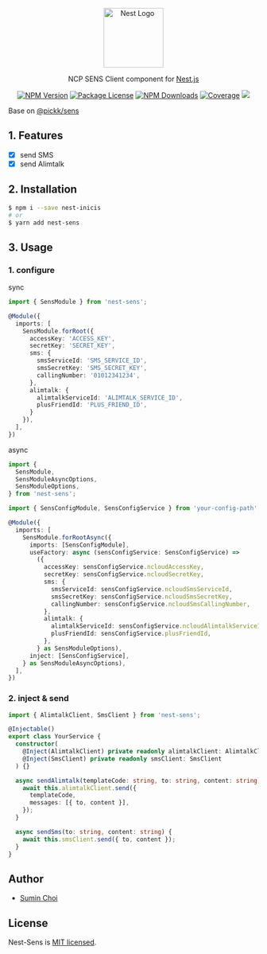 <p align="center">
  <a href="http://nestjs.com/" target="blank"><img src="https://nestjs.com/img/logo-small.svg" width="120" alt="Nest Logo" /></a>
</p>

  <p align="center">NCP SENS Client component for <a href="http://nestjs.com/" target="_blank">Nest.js</a></p>
    <p align="center">
<a href="https://www.npmjs.com/package/nest-sens" target="_blank"><img src="https://img.shields.io/npm/v/nest-sens.svg" alt="NPM Version" /></a>
<a href="https://www.npmjs.com/package/nest-sens" target="_blank"><img src="https://img.shields.io/npm/l/nest-sens.svg" alt="Package License" /></a>
<a href="https://www.npmjs.com/package/nest-sens" target="_blank"><img src="https://img.shields.io/npm/dm/nest-sens.svg" alt="NPM Downloads" /></a>
<a href="https://coveralls.io/github/DEV-MUGLES/nest-sens?branch=master" target="_blank"><img src="https://coveralls.io/repos/github/DEV-MUGLES/nest-sens/badge.svg?branch=master#9" alt="Coverage" /></a>
  <a href="https://github.com/DEV-MUGLES/nest-sens" target="_blank"><img src="https://img.shields.io/github/stars/DEV-MUGLES/nest-sens?style=social"></a>
</p>

Base on [@pickk/sens](https://github.com/DEV-MUGLES/sens)<br>

## 1. Features

- [x] send SMS
- [x] send Alimtalk

## 2. Installation

```bash
$ npm i --save nest-inicis
# or
$ yarn add nest-sens
```

## 3. Usage

### 1. configure

sync

```typescript
import { SensModule } from 'nest-sens';

@Module({
  imports: [
    SensModule.forRoot({
      accessKey: 'ACCESS_KEY',
      secretKey: 'SECRET_KEY',
      sms: {
        smsServiceId: 'SMS_SERVICE_ID',
        smsSecretKey: 'SMS_SECRET_KEY',
        callingNumber: '01012341234',
      },
      alimtalk: {
        alimtalkServiceId: 'ALIMTALK_SERVICE_ID',
        plusFriendId: 'PLUS_FRIEND_ID',
      }
    }),
  ],
})
```

async

```typescript
import {
  SensModule,
  SensModuleAsyncOptions,
  SensModuleOptions,
} from 'nest-sens';

import { SensConfigModule, SensConfigService } from 'your-config-path';

@Module({
  imports: [
    SensModule.forRootAsync({
      imports: [SensConfigModule],
      useFactory: async (sensConfigService: SensConfigService) =>
        ({
          accessKey: sensConfigService.ncloudAccessKey,
          secretKey: sensConfigService.ncloudSecretKey,
          sms: {
            smsServiceId: sensConfigService.ncloudSmsServiceId,
            smsSecretKey: sensConfigService.ncloudSmsSecretKey,
            callingNumber: sensConfigService.ncloudSmsCallingNumber,
          },
          alimtalk: {
            alimtalkServiceId: sensConfigService.ncloudAlimtalkServiceId,
            plusFriendId: sensConfigService.plusFriendId,
          },
        } as SensModuleOptions),
      inject: [SensConfigService],
    } as SensModuleAsyncOptions),
  ],
})
```

### 2. inject & send

```typescript
import { AlimtalkClient, SmsClient } from 'nest-sens';

@Injectable()
export class YourService {
  constructor(
    @Inject(AlimtalkClient) private readonly alimtalkClient: AlimtalkClient,
    @Inject(SmsClient) private readonly smsClient: SmsClient
  ) {}

  async sendAlimtalk(templateCode: string, to: string, content: string) {
    await this.alimtalkClient.send({
      templateCode,
      messages: [{ to, content }],
    });
  }

  async sendSms(to: string, content: string) {
    await this.smsClient.send({ to, content });
  }
}
```

## Author

- [Sumin Choi](https://sumini.dev)

## License

Nest-Sens is [MIT licensed](https://github.com/greatSumini/nest-inicis/blob/master/LICENSE).
